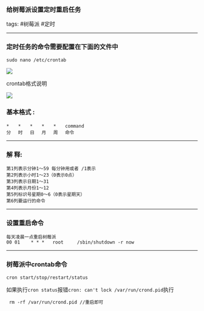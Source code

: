 ### 给树莓派设置定时重启任务

tags: #树莓派 #定时

------

### 定时任务的命令需要配置在下面的文件中

```
sudo nano /etc/crontab
```

![](https://syske-pic-bed.oss-cn-hangzhou.aliyuncs.com/imgs/images/20210407181205.png)

crontab格式说明

 ![](https://syske-pic-bed.oss-cn-hangzhou.aliyuncs.com/imgs/images/20210407181231.png)

### 基本格式 :

```
*　　*　　*　　*　　*　　command
分　 时　 日　 月　 周　 命令
```

------

### 解 释:

```
第1列表示分钟1～59 每分钟用或者 /1表示
第2列表示小时1～23（0表示0点）
第3列表示日期1～31
第4列表示月份1～12
第5列标识号星期0～6（0表示星期天）
第6列要运行的命令
```

------

### 设置重启命令

```
每天凌晨一点重启树莓派
00 01    * * *   root     /sbin/shutdown -r now
```

------

### 树莓派中crontab命令

```
cron start/stop/restart/status
```

如果执行`cron status`报错`cron: can't lock /var/run/crond.pid`执行

```
 rm -rf /var/run/crond.pid //重启即可 
```